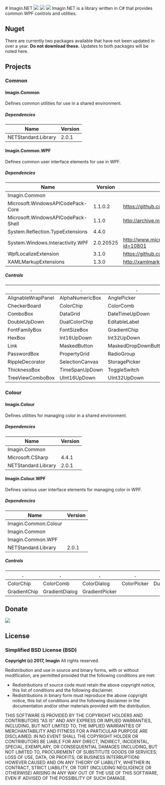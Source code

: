 ﻿﻿# Imagin.NET ![](https://img.shields.io/badge/style-4.5-blue.svg?style=flat&label=version) ![](https://img.shields.io/badge/style-Stable-green.svg?style=flat&label=build) ![](https://img.shields.io/badge/style-4.6.1-red.svg?style=flat&label=.NET)
Imagin.NET is a library written in C# that provides common WPF controls and utilities.

## Nuget

There are currently two packages available that have not been updated in over a year. **Do not download these.** Updates to both packages will be noted here.

## Projects

### Common

#### Imagin.Common

Defines common utilities for use in a shared environment.

##### Dependencies

  Name  |  Version  |
--------|-----------|
NETStandard.Library | 2.0.1 |

#### Imagin.Common.WPF

Defines common user interface elements for use in WPF.

##### Dependencies

  Name  |  Version  |  Url  |
--------|-----------|-------|
Imagin.Common | | |
Microsoft.WindowsAPICodePack-Core | 1.1.0.2 | https://github.com/aybe/Windows-API-Code-Pack-1.1 |
Microsoft.WindowsAPICodePack-Shell | 1.1.0 | http://archive.msdn.microsoft.com/WindowsAPICodePack |
System.Reflection.TypeExtensions | 4.4.0 | |
System.Windows.Interactivity.WPF | 2.0.20525 | http://www.microsoft.com/en-us/download/details.aspx?id=10801 |
WpfLocalizeExtension | 3.1.0 | https://github.com/SeriousM/WPFLocalizationExtension/ |
XAMLMarkupExtensions | 1.3.0 | http://xamlmarkupextensions.codeplex.com/ |

##### Controls

  .  |  .  |  .  |  .  |  .  |
-----|-----|-----|-----|-----|
AlignableWrapPanel | AlphaNumericBox | AnglePicker | BasicWindow | ByteUpDown |
CheckerBoard | ColorChip | ColorComb | ColorDialog | ColorPicker |
ComboBox | DataGrid | DateTimeUpDown | DecimalUpDown | DirectionPad |
DoubleUpDown | DualColorChip | EditableLabel | FileBox | FlagCheckView |
FontFamilyBox | FontSizeBox | GradientChip | GradientDialog | GradientPicker |
HexBox | Int16UpDown | Int32UpDown | Int64UpDown | Line |
Link | MaskedButton | MaskedDropDownButton | MaskedImage | MaskedToggleButton |
PasswordBox | PropertyGrid | RadioGroup | RegexBox | ResourceDictionaryEditor |
RippleDecorator | SelectionCanvas | StoragePicker | TabbedTree | TextBox |
ThicknessBox | TimeSpanUpDown | ToggleSwitch | TokenView | TreeView |
TreeViewComboBox | UInt16UpDown | UInt32UpDown | UInt64UpDown |

### Colour

#### Imagin.Colour

Defines utilities for managing color in a shared environment.

##### Dependencies

  Name  |  Version  |
--------|-----------|
Imagin.Common | | |
Microsoft.CSharp | 4.4.1 |
NETStandard.Library | 2.0.1 |

#### Imagin.Colour.WPF

Defines various user interface elements for managing color in WPF.

##### Dependencies

  Name  |  Version  |
--------|-----------|
Imagin.Common.Colour | | |
Imagin.Common | | |
Imagin.Common.WPF | | |
NETStandard.Library | 2.0.1 |

##### Controls

  .  |  .  |  .  |  .  |  .  |
-----|-----|-----|-----|-----|
ColorChip | ColorComb | ColorDialog | ColorPicker | DualColorChip | 
GradientChip | GradientDialog | GradientPicker | | |

## Donate

[![](https://www.paypalobjects.com/en_US/i/btn/btn_donateCC_LG.gif)](https://www.paypal.com/cgi-bin/webscr?cmd=_s-xclick&hosted_button_id=AJJG6PWLBYQNG)

## License
### Simplified BSD License (BSD)
**Copyright (c) 2017, Imagin**
All rights reserved.

Redistribution and use in source and binary forms, with or without modification, are permitted provided that the following conditions are met:

* Redistributions of source code must retain the above copyright notice, this list of conditions and the following disclaimer.
* Redistributions in binary form must reproduce the above copyright notice, this list of conditions and the following disclaimer in the documentation and/or other materials provided with the distribution.

THIS SOFTWARE IS PROVIDED BY THE COPYRIGHT HOLDERS AND CONTRIBUTORS "AS IS" AND ANY EXPRESS OR IMPLIED WARRANTIES, INCLUDING, BUT NOT LIMITED TO, THE IMPLIED WARRANTIES OF MERCHANTABILITY AND FITNESS FOR A PARTICULAR PURPOSE ARE DISCLAIMED. IN NO EVENT SHALL THE COPYRIGHT HOLDER OR CONTRIBUTORS BE LIABLE FOR ANY DIRECT, INDIRECT, INCIDENTAL, SPECIAL, EXEMPLARY, OR CONSEQUENTIAL DAMAGES (INCLUDING, BUT NOT LIMITED TO, PROCUREMENT OF SUBSTITUTE GOODS OR SERVICES; LOSS OF USE, DATA, OR PROFITS; OR BUSINESS INTERRUPTION) HOWEVER CAUSED AND ON ANY THEORY OF LIABILITY, WHETHER IN CONTRACT, STRICT LIABILITY, OR TORT (INCLUDING NEGLIGENCE OR OTHERWISE) ARISING IN ANY WAY OUT OF THE USE OF THIS SOFTWARE, EVEN IF ADVISED OF THE POSSIBILITY OF SUCH DAMAGE.